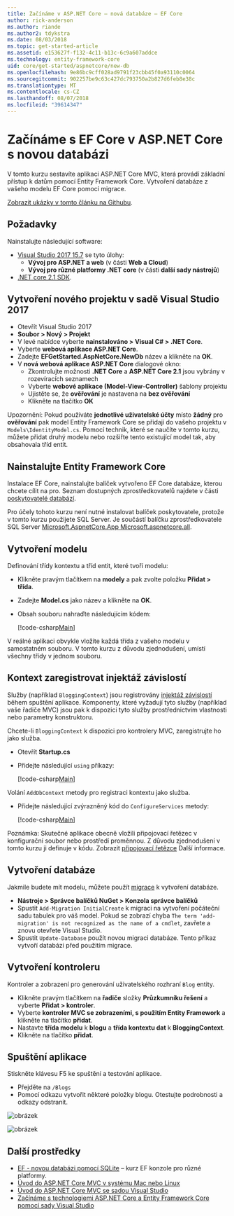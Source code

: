 ```yaml
---
title: Začínáme v ASP.NET Core – nová databáze – EF Core
author: rick-anderson
ms.author: riande
ms.author2: tdykstra
ms.date: 08/03/2018
ms.topic: get-started-article
ms.assetid: e153627f-f132-4c11-b13c-6c9a607addce
ms.technology: entity-framework-core
uid: core/get-started/aspnetcore/new-db
ms.openlocfilehash: 9e86bc9cff028ad9791f23cbb45f0a93110c0064
ms.sourcegitcommit: 902257be9c63c427dc793750a2b827d6feb8e38c
ms.translationtype: MT
ms.contentlocale: cs-CZ
ms.lasthandoff: 08/07/2018
ms.locfileid: "39614347"
---
```

# <a name="getting-started-with-ef-core-on-aspnet-core-with-a-new-database"></a>Začínáme s EF Core v ASP.NET Core s novou databázi

V tomto kurzu sestavíte aplikaci ASP.NET Core MVC, která provádí základní přístup k datům pomocí Entity Framework Core. Vytvoření databáze z vašeho modelu EF Core pomocí migrace.

[Zobrazit ukázky v tomto článku na Githubu](https://github.com/aspnet/EntityFramework.Docs/tree/master/samples/core/GetStarted/AspNetCore/EFGetStarted.AspNetCore.NewDb).

## <a name="prerequisites"></a>Požadavky

Nainstalujte následující software:

* [Visual Studio 2017 15.7](https://www.visualstudio.com/downloads/) se tyto úlohy:
  * **Vývoj pro ASP.NET a web** (v části **Web a Cloud**)
  * **Vývoj pro různé platformy .NET core** (v části **další sady nástrojů**)
* [.NET core 2.1 SDK](https://www.microsoft.com/net/download/core).

## <a name="create-a-new-project-in-visual-studio-2017"></a>Vytvoření nového projektu v sadě Visual Studio 2017

* Otevřít Visual Studio 2017
* **Soubor > Nový > Projekt**
* V levé nabídce vyberte **nainstalováno > Visual C# > .NET Core**.
* Vyberte **webová aplikace ASP.NET Core**.
* Zadejte **EFGetStarted.AspNetCore.NewDb** název a klikněte na **OK**.
* V **nová webová aplikace ASP.NET Core** dialogové okno:
  * Zkontrolujte možnosti **.NET Core** a **ASP.NET Core 2.1** jsou vybrány v rozevíracích seznamech
  * Vyberte **webové aplikace (Model-View-Controller)** šablony projektu
  * Ujistěte se, že **ověřování** je nastavena na **bez ověřování**
  * Klikněte na tlačítko **OK**

Upozornění: Pokud používáte **jednotlivé uživatelské účty** místo **žádný** pro **ověřování** pak model Entity Framework Core se přidají do vašeho projektu v `Models\IdentityModel.cs`. Pomocí technik, které se naučíte v tomto kurzu, můžete přidat druhý modelu nebo rozšiřte tento existující model tak, aby obsahovala tříd entit.

## <a name="install-entity-framework-core"></a>Nainstalujte Entity Framework Core

Instalace EF Core, nainstalujte balíček vytvořeno EF Core databáze, kterou chcete cílit na pro. Seznam dostupných zprostředkovatelů najdete v části [poskytovatelé databází](../../providers/index.md). 

Pro účely tohoto kurzu není nutné instalovat balíček poskytovatele, protože v tomto kurzu použijete SQL Server. Je součástí balíčku zprostředkovatele SQL Server [Microsoft.AspnetCore.App Microsoft.aspnetcore.all](https://docs.microsoft.com/en-us/aspnet/core/fundamentals/metapackage-app?view=aspnetcore-2.1).

## <a name="create-the-model"></a>Vytvoření modelu

Definování třídy kontextu a tříd entit, které tvoří modelu:

* Klikněte pravým tlačítkem na **modely** a pak zvolte položku **Přidat > třída**.
* Zadejte **Model.cs** jako název a klikněte na **OK**.
* Obsah souboru nahraďte následujícím kódem:

  [!code-csharp[Main](../../../../samples/core/GetStarted/AspNetCore/EFGetStarted.AspNetCore.NewDb/Models/Model.cs)]

V reálné aplikaci obvykle vložíte každá třída z vašeho modelu v samostatném souboru. V tomto kurzu z důvodu zjednodušení, umístí všechny třídy v jednom souboru.

## <a name="register-your-context-with-dependency-injection"></a>Kontext zaregistrovat injektáž závislostí

Služby (například `BloggingContext`) jsou registrovány [injektáž závislostí](http://docs.asp.net/en/latest/fundamentals/dependency-injection.html) během spuštění aplikace. Komponenty, které vyžadují tyto služby (například vaše řadiče MVC) jsou pak k dispozici tyto služby prostřednictvím vlastnosti nebo parametry konstruktoru.

Chcete-li `BloggingContext` k dispozici pro kontrolery MVC, zaregistrujte ho jako služba.

* Otevřít **Startup.cs**
* Přidejte následující `using` příkazy:

  [!code-csharp[Main](../../../../samples/core/GetStarted/AspNetCore/EFGetStarted.AspNetCore.NewDb/Startup.cs#AddedUsings)]

Volání `AddDbContext` metody pro registraci kontextu jako služba.

* Přidejte následující zvýrazněný kód do `ConfigureServices` metody:

  [!code-csharp[Main](../../../../samples/core/GetStarted/AspNetCore/EFGetStarted.AspNetCore.NewDb/Startup.cs?name=ConfigureServices&highlight=13-14)]

Poznámka: Skutečné aplikace obecně vložili připojovací řetězec v konfigurační soubor nebo prostředí proměnnou. Z důvodu zjednodušení v tomto kurzu ji definuje v kódu. Zobrazit [připojovací řetězce](../../miscellaneous/connection-strings.md) Další informace.

## <a name="create-the-database"></a>Vytvoření databáze

Jakmile budete mít modelu, můžete použít [migrace](https://docs.microsoft.com/aspnet/core/data/ef-mvc/migrations#introduction-to-migrations) k vytvoření databáze.

* **Nástroje > Správce balíčků NuGet > Konzola správce balíčků**
* Spustit `Add-Migration InitialCreate` k migraci na vytvoření počáteční sadu tabulek pro váš model. Pokud se zobrazí chyba `The term 'add-migration' is not recognized as the name of a cmdlet`, zavřete a znovu otevřete Visual Studio.
* Spustit `Update-Database` použít novou migraci databáze. Tento příkaz vytvoří databázi před použitím migrace.

## <a name="create-a-controller"></a>Vytvoření kontroleru

Kontroler a zobrazení pro generování uživatelského rozhraní `Blog` entity.

* Klikněte pravým tlačítkem na **řadiče** složky **Průzkumníku řešení** a vyberte **Přidat > kontroler**.
* Vyberte **kontroler MVC se zobrazeními, s použitím Entity Framework** a klikněte na tlačítko **přidat**.
* Nastavte **třída modelu** k **blogu** a **třída kontextu dat** k **BloggingContext**.
* Klikněte na tlačítko **přidat**.


## <a name="run-the-application"></a>Spuštění aplikace

Stiskněte klávesu F5 ke spuštění a testování aplikace.

* Přejděte na `/Blogs`
* Pomocí odkazu vytvořit některé položky blogu. Otestujte podrobnosti a odkazy odstranit.

![obrázek](_static/create.png)

![obrázek](_static/index-new-db.png)

## <a name="additional-resources"></a>Další prostředky

* [EF - novou databázi pomocí SQLite](xref:core/get-started/netcore/new-db-sqlite) – kurz EF konzole pro různé platformy.
* [Úvod do ASP.NET Core MVC v systému Mac nebo Linux](https://docs.microsoft.com/aspnet/core/tutorials/first-mvc-app-xplat/index)
* [Úvod do ASP.NET Core MVC se sadou Visual Studio](https://docs.microsoft.com/aspnet/core/tutorials/first-mvc-app/index)
* [Začínáme s technologiemi ASP.NET Core a Entity Framework Core pomocí sady Visual Studio](https://docs.microsoft.com/aspnet/core/data/ef-mvc/index)
